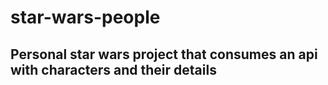 # star-wars-people

## Personal star wars project that consumes an api with characters and their details
